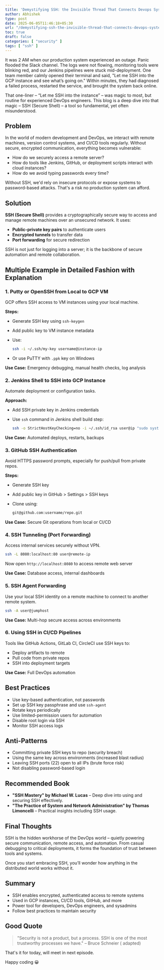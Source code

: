 ```yaml
---
title: 'Demystifying SSH: the Invisible Thread That Connects Devops Systems'
author: Abhishek
type: post
date: 2025-06-05T11:46:18+05:30
url: "/demystifying-ssh-the-invisible-thread-that-connects-devops-systems/"
toc: true
draft: false
categories: [ "security" ]
tags: [ "ssh" ]
---
```


It was 2 AM when our production system experienced an outage. Panic flooded the Slack channel. The logs were not
flowing, monitoring tools were blinking red, and our Jenkins pipelines were stuck mid-deployment. One team member calmly
opened their terminal and said, "Let me SSH into the GCP instance and see what’s going on." Within minutes, they had
diagnosed a failed process, restarted the service, and brought the system back online.

That one-liner – “Let me SSH into the instance” – was magic to most, but routine for experienced DevOps engineers. This
blog is a deep dive into that magic – SSH (Secure Shell) – a tool so fundamental, yet often misunderstood.

## Problem

In the world of modern development and DevOps, we interact with remote machines, version control systems, and CI/CD
tools regularly. Without secure, encrypted communication, everything becomes vulnerable:

* How do we securely access a remote server?
* How do tools like Jenkins, GitHub, or deployment scripts interact with cloud instances?
* How do we avoid typing passwords every time?

Without SSH, we'd rely on insecure protocols or expose systems to password-based attacks. That's a risk no production
system can afford.

## Solution

**SSH (Secure Shell)** provides a cryptographically secure way to access and manage remote machines over an unsecured
network. It uses:

* **Public-private key pairs** to authenticate users
* **Encrypted tunnels** to transfer data
* **Port forwarding** for secure redirection

SSH is not just for logging into a server; it is the backbone of secure automation and remote collaboration.

## Multiple Example in Detailed Fashion with Explanation

### 1. Putty or OpenSSH from Local to GCP VM

GCP offers SSH access to VM instances using your local machine.

**Steps:**

* Generate SSH key using `ssh-keygen`
* Add public key to VM instance metadata
* Use:

  ```bash
  ssh -i ~/.ssh/my-key username@instance-ip
  ```
* Or use PuTTY with `.ppk` key on Windows

**Use Case:** Emergency debugging, manual health checks, log analysis

### 2. Jenkins Shell to SSH into GCP Instance

Automate deployment or configuration tasks.

**Approach:**

* Add SSH private key in Jenkins credentials
* Use `ssh` command in Jenkins shell build step:

  ```bash
  ssh -o StrictHostKeyChecking=no -i ~/.ssh/id_rsa user@ip "sudo systemctl restart app"
  ```

**Use Case:** Automated deploys, restarts, backups

### 3. GitHub SSH Authentication

Avoid HTTPS password prompts, especially for push/pull from private repos.

**Steps:**

* Generate SSH key
* Add public key in GitHub > Settings > SSH keys
* Clone using:

  ```bash
  git@github.com:username/repo.git
  ```

**Use Case:** Secure Git operations from local or CI/CD

### 4. SSH Tunneling (Port Forwarding)

Access internal services securely without VPN.

```bash
ssh -L 8080:localhost:80 user@remote-ip
```

Now open `http://localhost:8080` to access remote web server

**Use Case:** Database access, internal dashboards

### 5. SSH Agent Forwarding

Use your local SSH identity on a remote machine to connect to another remote system.

```bash
ssh -A user@jumphost
```

**Use Case:** Multi-hop secure access across environments

### 6. Using SSH in CI/CD Pipelines

Tools like GitHub Actions, GitLab CI, CircleCI use SSH keys to:

* Deploy artifacts to remote
* Pull code from private repos
* SSH into deployment targets

**Use Case:** Full DevOps automation

## Best Practices

* Use key-based authentication, not passwords
* Set up SSH key passphrase and use `ssh-agent`
* Rotate keys periodically
* Use limited-permission users for automation
* Disable root login via SSH
* Monitor SSH access logs

## Anti-Patterns

* Committing private SSH keys to repo (security breach)
* Using the same key across environments (increased blast radius)
* Leaving SSH ports (22) open to all IPs (brute force risk)
* Not disabling password-based login

## Recommended Book

* **"SSH Mastery" by Michael W. Lucas** – Deep dive into using and securing SSH effectively.
* **"The Practice of System and Network Administration" by Thomas Limoncelli** – Practical insights including SSH usage.

## Final Thoughts

SSH is the hidden workhorse of the DevOps world – quietly powering secure communication, remote access, and automation.
From casual debugging to critical deployments, it forms the foundation of trust between tools and systems.

Once you start embracing SSH, you’ll wonder how anything in the distributed world works without it.

## Summary

* SSH enables encrypted, authenticated access to remote systems
* Used in GCP instances, CI/CD tools, GitHub, and more
* Power tool for developers, DevOps engineers, and sysadmins
* Follow best practices to maintain security

## Good Quote

> "Security is not a product, but a process. SSH is one of the most trustworthy processes we have." – Bruce Schneier (
> adapted)

That's it for today, will meet in next episode.

Happy coding :grinning:
